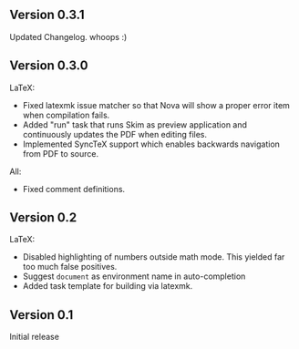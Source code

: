 ## Version 0.3.1

Updated Changelog. whoops :)

## Version 0.3.0

LaTeX:

- Fixed latexmk issue matcher so that Nova will show a proper error item when compilation fails.
- Added "run" task that runs Skim as preview application and continuously updates the PDF when editing files.
- Implemented SyncTeX support which enables backwards navigation from PDF to source.

All:

- Fixed comment definitions.

## Version 0.2

LaTeX:

- Disabled highlighting of numbers outside math mode.
  This yielded far too much false positives.
- Suggest `document` as environment name in auto-completion
- Added task template for building via latexmk.

## Version 0.1

Initial release
